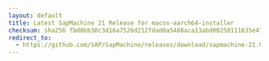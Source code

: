 ```yaml
---
layout: default
title: Latest SapMachine 21 Release for macos-aarch64-installer
checksum: sha256 fbd0bb30c3d16a7526d212fdad0a5488aca13abd00250111635e477d2aa82fac
redirect_to:
  - https://github.com/SAP/SapMachine/releases/download/sapmachine-21.0.8/sapmachine-jdk-21.0.8_macos-aarch64_bin.dmg
---
```

